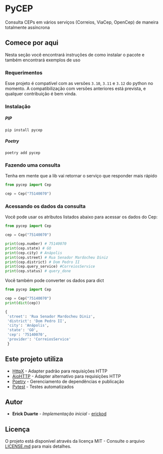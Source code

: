 # PyCEP

Consulta CEPs em vários serviços (Correios, ViaCep, OpenCep) de maneira totalmente assíncrona

## Comece por aqui

Nesta seção você encontrará instruções de como instalar o pacote e também encontrará exemplos de uso

### Requerimentos

Esse projeto é compatível com as versões `3.10`, `3.11` e `3.12` do python no momento. A compatibilização com versões anteriores está prevista, e qualquer contribuição é bem vinda.

### Instalação

##### PIP

```
pip install pycep
```

##### Poetry

```
poetry add pycep
```

### Fazendo uma consulta

Tenha em mente que a lib vai retornar o serviço que responder mais rápido

```python
from pycep import Cep

cep = Cep("75140070")
```

### Acessando os dados da consulta

Você pode usar os atributos listados abaixo para acessar os dados do Cep:

```python
from pycep import Cep

cep = Cep("75140070")

print(cep.number) # 75140070
print(cep.state) # GO
print(cep.city) # Anápolis
print(cep.street) # Rua Senador Mardocheu Diniz
print(cep.district) # Dom Pedro II
print(cep.query_service) #CorreiosService
print(cep.status) # query_done
```

Você também pode converter os dados para dict

```python
from pycep import Cep

cep = Cep("75140070")
print(dict(cep))

{
 'street': 'Rua Senador Mardocheu Diniz',
 'district': 'Dom Pedro II',
 'city': 'Anápolis',
 'state': 'GO',
 'cep': '75140070',
 'provider': 'CorreiosService'
 }

```

## Este projeto utiliza

- [HttpX](https://www.python-httpx.org/) - Adapter padrão para requisições HTTP
- [AioHTTP](https://docs.aiohttp.org/en/stable/) - Adapter alternativo para requisições HTTP
- [Poetry](https://python-poetry.org/) - Gerenciamento de dependências e publicação
- [Pytest](https://docs.pytest.org/) - Testes automatizados

## Autor

- **Erick Duarte** - _Implementação inicial_ - [erickod](https://github.com/erickod)

## Licença

O projeto está disponível através da licença MIT - Consulte o arquivo [LICENSE.md](LICENSE.md) para mais detalhes.
